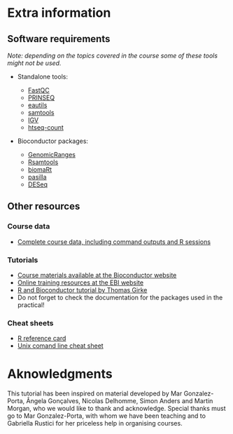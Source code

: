 # Extra information

## Software requirements
*Note: depending on the topics covered in the course some of these tools might not be used.*

* Standalone tools:
    * [FastQC](http://www.bioinformatics.babraham.ac.uk/projects/fastqc/)
    * [PRINSEQ](http://prinseq.sourceforge.net/)
    * [eautils](https://code.google.com/p/ea-utils/)
    * [samtools](http://sourceforge.net/projects/samtools/)
    * [IGV](http://www.broadinstitute.org/software/igv/download)
    * [htseq-count](http://www-huber.embl.de/users/anders/HTSeq/doc/count.html)

* Bioconductor packages:
    * [GenomicRanges](http://www.bioconductor.org/packages/release/bioc/html/GenomicRanges.html)
    * [Rsamtools](http://www.bioconductor.org/packages/release/bioc/html/Rsamtools.html)
    * [biomaRt](http://www.bioconductor.org/packages/release/bioc/html/biomaRt.html)
    * [pasilla](http://www.bioconductor.org/packages/release/data/experiment/html/pasilla.html)
    * [DESeq](http://www.bioconductor.org/packages/release/bioc/html/DESeq.html)


## Other resources

### Course data
* [Complete course data, including command outputs and R sessions](http://www.ebi.ac.uk/~mitra/courses/RNASeq.tar.gz)

### Tutorials
* [Course materials available at the Bioconductor website](http://www.bioconductor.org/help/course-materials/)
* [Online training resources at the EBI website](http://www.ebi.ac.uk/training/online/course-list?topic%5B%5D=13&views_exposed_form_focused_field=)
* [R and Bioconductor tutorial by Thomas Girke](http://manuals.bioinformatics.ucr.edu/home/R_BioCondManual)
* Do not forget to check the documentation for the packages used in the practical!

### Cheat sheets
* [R reference card](http://cran.r-project.org/doc/contrib/Short-refcard.pdf)
* [Unix comand line cheat sheet](http://sites.tufts.edu/cbi/files/2013/01/linux_cheat_sheet.pdf)


# Aknowledgments
This tutorial has been inspired on material developed by Mar Gonzalez-Porta, Ângela Gonçalves, Nicolas Delhomme, Simon Anders and Martin Morgan, who we would like to thank and acknowledge. Special thanks must go to Mar Gonzalez-Porta, with whom we have been teaching and to Gabriella Rustici for her priceless help in organising courses.

